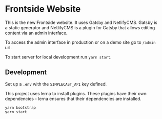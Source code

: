 # Frontside Website

This is the new Frontside website. It uses Gatsby and NetlifyCMS. Gatsby is a static generator
and NetlifyCMS is a plugin for Gatsby that allows editing content via an admin interface.

To access the admin interface in production or on a demo site go to `/admin` url.

To start server for local development run `yarn start`.

## Development
Set up a `.env` with the `SIMPLECAST_API` key defined.

This project uses lerna to install plugins. These plugins have their own dependencies - lerna ensures that their dependencies are installed.

```
yarn bootstrap
yarn start
```
